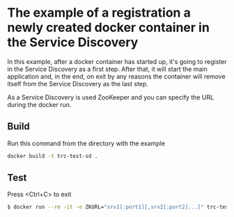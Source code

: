 # The example of a registration a newly created docker container in the Service Discovery

In this example, after a docker container has started up, 
it's going to register in the Service Discovery as a first step. 
After that, it will start the main application and, in the end, on exit by any reasons
the container will remove itself from the Service Discovery as the last step.

As a Service Discovery is used ZooKeeper and you can specify the URL during the docker run.

## Build

Run this command from the directory with the example

```bash
docker build -t trc-test-sd .
```

## Test

Press <Ctrl+C> to exit 

```bash
$ docker run --rm -it -e ZKURL="srv1[:port1][,srv2[:port2]...]" trc-test-sd
```
